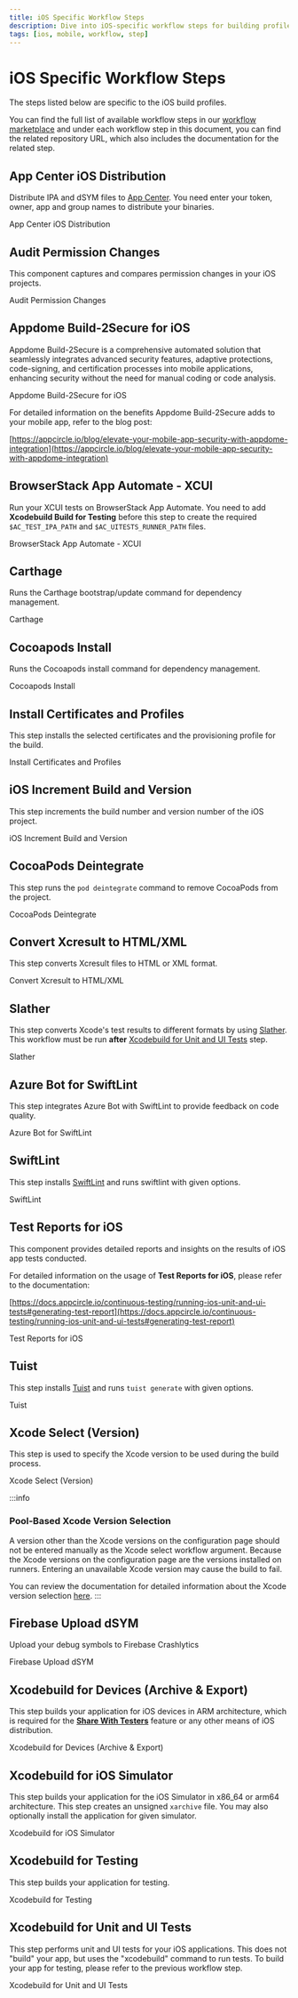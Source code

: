 ```yaml
---
title: iOS Specific Workflow Steps
description: Dive into iOS-specific workflow steps for building profiles. Access our workflow marketplace for a comprehensive list.
tags: [ios, mobile, workflow, step]
---
```


# iOS Specific Workflow Steps

The steps listed below are specific to the iOS build profiles.

You can find the full list of available workflow steps in our [workflow marketplace](https://github.com/appcircleio/appcircle-workflow-components) and under each workflow step in this document, you can find the related repository URL, which also includes the documentation for the related step.

## App Center iOS Distribution

Distribute IPA and dSYM files to [App Center](https://appcenter.ms/). You need enter your token, owner, app and group names to distribute your binaries.

<ContentRef url="/workflows/ios-specific-workflow-steps/appcenter-ios-distribution">
    App Center iOS Distribution
</ContentRef>

## Audit Permission Changes

This component captures and compares permission changes in your iOS projects.

<ContentRef url="/workflows/ios-specific-workflow-steps/audit-permission-change">
    Audit Permission Changes
</ContentRef>

## Appdome Build-2Secure for iOS

Appdome Build-2Secure is a comprehensive automated solution that seamlessly integrates advanced security features, adaptive protections, code-signing, and certification processes into mobile applications, enhancing security without the need for manual coding or code analysis.

<ContentRef url="/workflows/ios-specific-workflow-steps/appdome-build-to-secure-for-ios">
    Appdome Build-2Secure for iOS
</ContentRef>

For detailed information on the benefits Appdome Build-2Secure adds to your mobile app, refer to the blog post:

[https://appcircle.io/blog/elevate-your-mobile-app-security-with-appdome-integration](https://appcircle.io/blog/elevate-your-mobile-app-security-with-appdome-integration)

## BrowserStack App Automate - XCUI

Run your XCUI tests on BrowserStack App Automate. You need to add **Xcodebuild Build for Testing** before this step to create the required `$AC_TEST_IPA_PATH` and `$AC_UITESTS_RUNNER_PATH` files.

<ContentRef url="/workflows/ios-specific-workflow-steps/browserstack-app-automation">
    BrowserStack App Automate - XCUI
</ContentRef>

## Carthage

Runs the Carthage bootstrap/update command for dependency management.

<ContentRef url="/workflows/ios-specific-workflow-steps/carthage">
    Carthage
</ContentRef>

## Cocoapods Install

Runs the Cocoapods install command for dependency management.

<ContentRef url="/workflows/ios-specific-workflow-steps/cocoapods-install">
    Cocoapods Install
</ContentRef>

## Install Certificates and Profiles

This step installs the selected certificates and the provisioning profile for the build.

<ContentRef url="/workflows/ios-specific-workflow-steps/install-certificates-provisions">
    Install Certificates and Profiles
</ContentRef>

## iOS Increment Build and Version

This step increments the build number and version number of the iOS project.

<ContentRef url="/workflows/ios-specific-workflow-steps/ios-increment-build-and-version-number">
    iOS Increment Build and Version
</ContentRef>

## CocoaPods Deintegrate

This step runs the `pod deintegrate` command to remove CocoaPods from the project.

<ContentRef url="/workflows/ios-specific-workflow-steps/cocoapods-deintegrate">
    CocoaPods Deintegrate
</ContentRef>

## Convert Xcresult to HTML/XML

This step converts Xcresult files to HTML or XML format.

<ContentRef url="/workflows/ios-specific-workflow-steps/convert-xcresult-to-xml-html">
    Convert Xcresult to HTML/XML
</ContentRef>

## Slather

This step converts Xcode's test results to different formats by using [Slather](https://github.com/SlatherOrg/slather/). This workflow must be run **after** [Xcodebuild for Unit and UI Tests](#xcodebuild-for-unit-and-ui-tests) step.

<ContentRef url="/workflows/ios-specific-workflow-steps/slather">
    Slather
</ContentRef>

## Azure Bot for SwiftLint

This step integrates Azure Bot with SwiftLint to provide feedback on code quality.

<ContentRef url="/workflows/ios-specific-workflow-steps/azure-bot-for-swiftlint">
    Azure Bot for SwiftLint
</ContentRef>

## SwiftLint

This step installs [SwiftLint](https://github.com/realm/SwiftLint/) and runs swiftlint with given options.

<ContentRef url="/workflows/ios-specific-workflow-steps/swiftlint">
    SwiftLint
</ContentRef>

## Test Reports for iOS

This component provides detailed reports and insights on the results of iOS app tests conducted.

For detailed information on the usage of **Test Reports for iOS**, please refer to the documentation:

[https://docs.appcircle.io/continuous-testing/running-ios-unit-and-ui-tests#generating-test-report](https://docs.appcircle.io/continuous-testing/running-ios-unit-and-ui-tests#generating-test-report)

<ContentRef url="/workflows/ios-specific-workflow-steps/test-reports-for-ios">
    Test Reports for iOS
</ContentRef>

## Tuist

This step installs [Tuist](https://tuist.io/) and runs `tuist generate` with given options.

<ContentRef url="/workflows/ios-specific-workflow-steps/tuist">
    Tuist
</ContentRef>

## Xcode Select (Version)

This step is used to specify the Xcode version to be used during the build process.

<ContentRef url="/workflows/ios-specific-workflow-steps/xcode-select">
Xcode Select (Version)
</ContentRef>

:::info

### Pool-Based Xcode Version Selection

A version other than the Xcode versions on the configuration page should not be entered manually as the Xcode select workflow argument.
Because the Xcode versions on the configuration page are the versions installed on runners.
Entering an unavailable Xcode version may cause the build to fail.

You can review the documentation for detailed information about the Xcode version selection [here](/self-hosted-appcircle/self-hosted-runner/configure-runner/manage-pools/#pool-based-xcode-version-selection).
:::

## Firebase Upload dSYM

Upload your debug symbols to Firebase Crashlytics

<ContentRef url="/workflows/ios-specific-workflow-steps/firebase-upload-dsym">
    Firebase Upload dSYM
</ContentRef>

## Xcodebuild for Devices (Archive & Export)

This step builds your application for iOS devices in ARM architecture, which is required for the [**Share With Testers**](/distribute/create-or-select-a-distribution-profile) feature or any other means of iOS distribution.

<ContentRef url="/workflows/ios-specific-workflow-steps/xcodebuild-for-devices">
    Xcodebuild for Devices (Archive & Export)
</ContentRef>

## Xcodebuild for iOS Simulator

This step builds your application for the iOS Simulator in x86_64 or arm64 architecture. This step creates an unsigned `xarchive` file. You may also optionally install the application for given simulator.

<ContentRef url="/workflows/ios-specific-workflow-steps/xcodebuild-for-ios-simulator">
    Xcodebuild for iOS Simulator
</ContentRef>

## Xcodebuild for Testing

This step builds your application for testing.

<ContentRef url="/workflows/ios-specific-workflow-steps/xcodebuild-for-testing">
    Xcodebuild for Testing
</ContentRef>

## Xcodebuild for Unit and UI Tests

This step performs unit and UI tests for your iOS applications. This does not "build" your app, but uses the "xcodebuild" command to run tests. To build your app for testing, please refer to the previous workflow step.

<ContentRef url="/workflows/ios-specific-workflow-steps/xcodebuild-for-unit-and-ui-test">
    Xcodebuild for Unit and UI Tests
</ContentRef>
